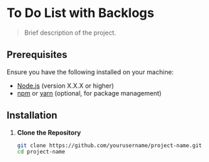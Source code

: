 # To Do List with Backlogs

> Brief description of the project.

## Prerequisites

Ensure you have the following installed on your machine:
- [Node.js](https://nodejs.org/) (version X.X.X or higher)
- [npm](https://www.npmjs.com/) or [yarn](https://yarnpkg.com/) (optional, for package management)

## Installation

1. **Clone the Repository**
   ```bash
   git clone https://github.com/yourusername/project-name.git
   cd project-name
